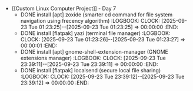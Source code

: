 - [[Custom Linux Computer Project]] - Day 7
	- DONE install [apt] zoxide (smarter cd command for file system navigation using frecency algorithm)
	  :LOGBOOK:
	  CLOCK: [2025-09-23 Tue 01:23:25]--[2025-09-23 Tue 01:23:25] =>  00:00:00
	  :END:
	- DONE install [flatpak] yazi (terminal file manager)
	  :LOGBOOK:
	  CLOCK: [2025-09-23 Tue 01:23:26]--[2025-09-23 Tue 01:23:27] =>  00:00:01
	  :END:
	- DONE install [apt] gnome-shell-extension-manager (GNOME extensions manager)
	  :LOGBOOK:
	  CLOCK: [2025-09-23 Tue 23:39:11]--[2025-09-23 Tue 23:39:11] =>  00:00:00
	  :END:
	- DONE install [flatpak] localsend (secure local file sharing)
	  :LOGBOOK:
	  CLOCK: [2025-09-23 Tue 23:39:12]--[2025-09-23 Tue 23:39:12] =>  00:00:00
	  :END: